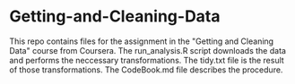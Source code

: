 # Getting-and-Cleaning-Data

This repo contains files for the assignment in the "Getting and Cleaning Data" course from Coursera.
The run_analysis.R script downloads the data and performs the neccessary transformations.
The tidy.txt file is the result of those transformations.
The CodeBook.md file describes the procedure.

